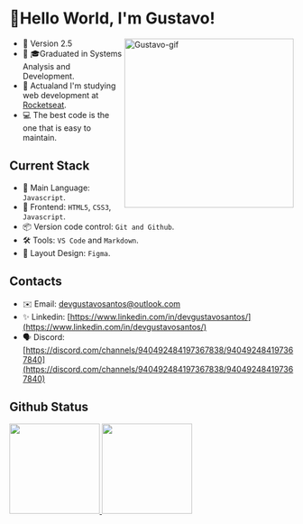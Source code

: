 # 🖖Hello World, I'm Gustavo!
<img align="right" alt="Gustavo-gif" height="300" src="https://c.tenor.com/rkY5QA5c3VAAAAAC/gato-digitando.gif"/>

- 🎉 Version 2.5
- 👨‍ 🎓Graduated in Systems Analysis and Development.
- 🚀 Actualand I'm studying web development at [Rocketseat](https://www.rocketseat.com.br/).
- 💻 The best code is the one that is easy to maintain.

## Current Stack
- 🥇 Main Language: `Javascript`.
- 🎉 Frontend: `HTML5`, `CSS3`, `Javascript`.
- 📦 Version code control: `Git and Github`.
- 🛠️ Tools: `VS Code` and `Markdown`.
- 🎨 Layout Design: `Figma`.

## Contacts
- ✉️ Email: [devgustavosantos@outlook.com](devgustavosantos@outlook.com)
- ✨ Linkedin: [https://www.linkedin.com/in/devgustavosantos/](https://www.linkedin.com/in/devgustavosantos/)
- 🗣️ Discord: [https://discord.com/channels/940492484197367838/940492484197367840](https://discord.com/channels/940492484197367838/940492484197367840)
 
## Github Status
<div>
  <a href="https://github.com/devgustavosantos">
  <img height="160em" src="https://github-readme-stats.vercel.app/api?username=devgustavosantos&show_icons=true&theme=dark&include_all_commits=true&count_private=true"/>
  <img height="160em" src="https://github-readme-stats.vercel.app/api/top-langs/?username=devgustavosantos&layout=compact&langs_count=7&theme=dark"/>
</div>
